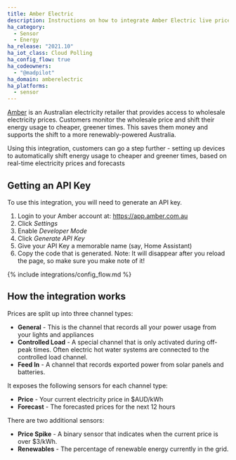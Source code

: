```yaml
---
title: Amber Electric
description: Instructions on how to integrate Amber Electric live prices within Home Assistant.
ha_category:
  - Sensor
  - Energy
ha_release: "2021.10"
ha_iot_class: Cloud Polling
ha_config_flow: true
ha_codeowners:
  - "@madpilot"
ha_domain: amberelectric
ha_platforms:
  - sensor
---
```


[Amber](https://www.amber.com.au/) is an Australian electricity retailer that provides access to wholesale electricity prices. Customers monitor the wholesale price and shift their energy usage to cheaper, greener times. This saves them money and supports the shift to a more renewably-powered Australia.

Using this integration, customers can go a step further - setting up devices to automatically shift energy usage to cheaper and greener times, based on real-time electricity prices and forecasts

## Getting an API Key

To use this integration, you will need to generate an API key.

1. Login to your Amber account at: https://app.amber.com.au
2. Click _Settings_
3. Enable _Developer Mode_
4. Click _Generate API Key_
5. Give your API Key a memorable name (say, Home Assistant)
6. Copy the code that is generated. Note: It will disappear after you reload the page, so make sure you make note of it!

{% include integrations/config_flow.md %}

## How the integration works

Prices are split up into three channel types:

- **General** - This is the channel that records all your power usage from your lights and appliances
- **Controlled Load** - A special channel that is only activated during off-peak times. Often electric hot water systems are connected to the controlled load channel.
- **Feed In** - A channel that records exported power from solar panels and batteries.

It exposes the following sensors for each channel type:

- **Price** - Your current electricity price in $AUD/kWh
- **Forecast** - The forecasted prices for the next 12 hours

There are two additional sensors:

- **Price Spike** - A binary sensor that indicates when the current price is over $3/kWh.
- **Renewables** - The percentage of renewable energy currently in the grid.
